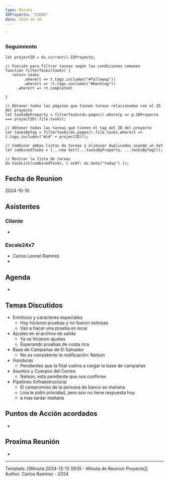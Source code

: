 ```yaml
---
type: Minuta
IDProyecto: "11605"
date: 2024-10-10
---
```

`

### Seguimiento

```dataviewjs
let projectID = dv.current().IDProyecto;

// Función para filtrar tareas según las condiciones comunes
function filterTasks(tasks) {
   return tasks
        .where(t => t.tags.includes("#followup"))
        .where(t => !t.tags.includes("#backlog"))
     .where(t => !t.completed)
        
}

// Obtener todas las páginas que tienen tareas relacionadas con el ID del proyecto
let tasksByProperty = filterTasks(dv.pages().where(p => p.IDProyecto === projectID).file.tasks);

// Obtener todas las tareas que tienen el tag del ID del proyecto
let tasksByTag = filterTasks(dv.pages().file.tasks.where(t => t.tags.includes("#id" + projectID)));

// Combinar ambas listas de tareas y eliminar duplicados usando un Set
let combinedTasks = [...new Set([...tasksByProperty, ...tasksByTag])];

// Mostrar la lista de tareas
dv.taskList(combinedTasks, { asOf: dv.date("today") });
 ```
## Fecha de Reunion
2024-10-10

## Asistentes

### Cliente
* 
### Escala24x7
- Carlos Leonel Ramírez
-  

## Agenda
* 
## Temas Discutidos
*  Emóticos y caracteres especiales
	* Hoy hicieron pruebas y no fueron exitosas
	* Van a hacer una prueba en local
* Ajustes en el archivo de salida
	* Ya se hicieron ajustes
	* Esperando pruebas de costa rica
* Base de Campañas de El Salvador
	* No es consistente la notificación: Nelson
* Honduras
	* Pendientes que la filial vuelva a cargar la base de campañas
* Asuntos y Cuerpos del Correo
	* Nelson, esta pendiente que nos confirme
* Pipelines (Infraestructura)
	* El compromiso de la persona de banco es mañana
	* Lina le pidió prioridad, pero aún no tiene respuesta hoy
	* a mas tardar mañana




## Puntos de Acción acordados
- 

## Proxima Reunión
*   

---
Template: [[Minuta 2024-12-12 0935 - Minuta de Reunion Proyecto]]
Author: Carlos Ramírez - 2024
